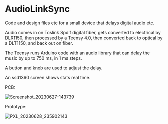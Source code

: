 
# AudioLinkSync
Code and design files etc for a small device that delays digital audio etc.

Audio comes in on Toslink Spdif digital fiber, gets converted to electrical by DLR1150, then processed
by a Teensy 4.0, then converted back to optical by a DLT1150, and back out on fiber.

The Teensy runs Arduino code with an audio library that can delay the music by up to 750 ms, in 1 ms steps.

A button and knob are used to adjust the delay.

An ssd1360 screen shows stats real time.

PCB:

![Screenshot_20230627-143739](https://github.com/drandyhaas/AudioLinkSync/assets/13686048/cc174014-3fa5-45bc-a1f0-77dc1720f8c1)

Prototype:

![PXL_20230628_235902143](https://github.com/drandyhaas/AudioLinkSync/assets/13686048/73f64da4-0b72-4b56-9368-bbb9caefe9d2)

